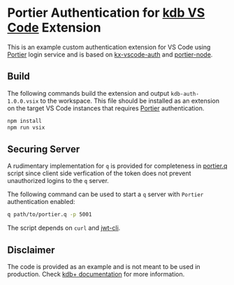 # Portier Authentication for [kdb VS Code](https://github.com/KxSystems/kx-vscode) Extension

This is an example custom authentication extension for VS Code using [Portier](https://portier.github.io/) login service and is based on [kx-vscode-auth](https://github.com/KxSystems/kx-vscode-auth) and [portier-node](https://github.com/portier/portier-node).

## Build

The following commands build the extension and output `kdb-auth-1.0.0.vsix` to the workspace. This file should be installed as an extension on the target VS Code instances that requires [Portier](https://portier.github.io/) authentication.

```sh
npm install
npm run vsix
```

## Securing Server

A rudimentary implementation for `q` is provided for completeness in [portier.q](https://github.com/KxSystems/kx-vscode-auth/blob/portier/src/portier.q) script since client side verfication of the token does not prevent unauthorized logins to the `q` server.

The following command can be used to start a `q` server with `Portier` authentication enabled:

```sh
q path/to/portier.q -p 5001
```

The script depends on `curl` and [jwt-cli](https://github.com/mike-engel/jwt-cli).

## Disclaimer

The code is provided as an example and is not meant to be used in production. Check [kdb+ documentation](https://code.kx.com/q/wp/permissions/) for more information.
